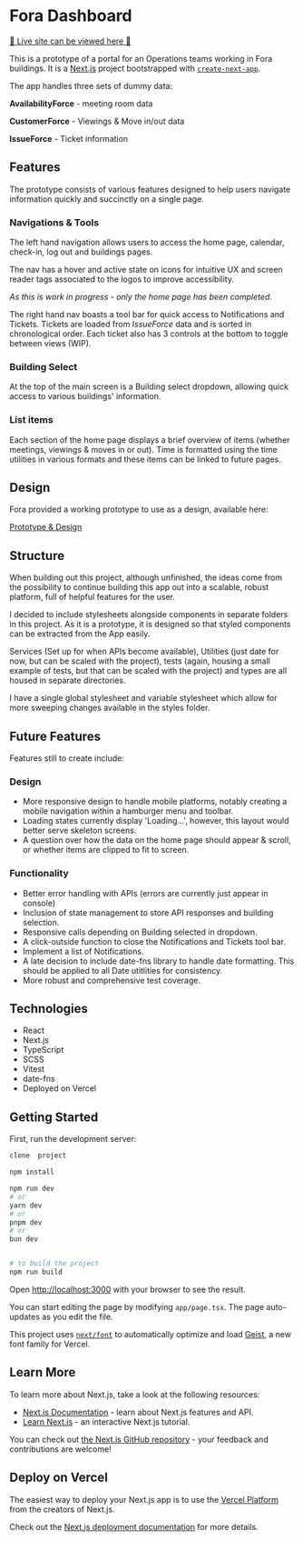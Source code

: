 # Fora Dashboard

[&#x1F3E2; Live site can be viewed here &#x1F3E2;](https://fora-dashboard.vercel.app/)

This is a prototype of a portal for an Operations teams working in Fora buildings.
It is a [Next.js](https://nextjs.org) project bootstrapped with [`create-next-app`](https://nextjs.org/docs/app/api-reference/cli/create-next-app).

The app handles three sets of dummy data:

**AvailabilityForce** - meeting room data

**CustomerForce** - Viewings & Move in/out data

**IssueForce** - Ticket information

## Features

The prototype consists of various features designed to help users navigate information quickly and succinctly on a single page. 

### Navigations & Tools
The left hand navigation allows users to access the home page, calendar, check-in, log out and buildings pages. 

The nav has a hover and active state on icons for intuitive UX and screen reader tags associated to the logos to improve accessibility. 

*As this is work in progress - only the home page has been completed.*

The right hand nav boasts a tool bar for quick access to Notifications and Tickets. Tickets are loaded from *IssueForce* data and is sorted in chronological order. Each ticket also has 3 controls at the bottom to toggle between views (WIP). 

### Building Select

At the top of the main screen is a Building select dropdown, allowing quick access to various buildings' information. 

### List items

Each section of the home page displays a brief overview of items (whether meetings, viewings & moves in or out). Time is formatted using the time utilities in various formats and these items can be linked to future pages. 

## Design

Fora provided a working prototype to use as a design, available here: 

[Prototype & Design](https://xd.adobe.com/view/cf2bd7f1-64ff-4487-ba42-2fbed20c3530-9a78/screen/9ab8ded2-0315-4021-99f8-47a5ab378204)

## Structure

When building out this project, although unfinished, the ideas come from the possibility to continue building this app out into a scalable, robust platform, full of helpful features for the user. 

I decided to include stylesheets alongside components in separate folders in this project. As it is a prototype, it is designed so that styled components can be extracted from the App easily. 

Services (Set up for when APIs become available), Utilities (just date for now, but can be scaled with the project), tests (again, housing a small example of tests, but that can be scaled with the project) and types are all housed in separate directories. 

I have a single global stylesheet and variable stylesheet which allow for more sweeping changes available in the styles folder. 

## Future Features

Features still to create include:

### Design
- More responsive design to handle mobile platforms, notably creating a mobile navigation within a hamburger menu and toolbar.
- Loading states currently display 'Loading...', however, this layout would better serve skeleton screens. 
- A question over how the data on the home page should appear & scroll, or whether items are clipped to fit to screen. 

### Functionality
- Better error handling with APIs (errors are currently just appear in console)
- Inclusion of state management to store API responses and building selection.
- Responsive calls depending on Building selected in dropdown.
- A click-outside function to close the Notifications and Tickets tool bar.
- Implement a list of Notifications. 
- A late decision to include date-fns library to handle date formatting. This should be applied to all Date utitlities for consistency. 
- More robust and comprehensive test coverage. 

## Technologies

- React
- Next.js
- TypeScript
- SCSS
- Vitest 
- date-fns
- Deployed on Vercel

## Getting Started



First, run the development server:

```bash
clone  project

npm install

npm run dev
# or
yarn dev
# or
pnpm dev
# or
bun dev


# to build the project
npm run build 
```

Open [http://localhost:3000](http://localhost:3000) with your browser to see the result.

You can start editing the page by modifying `app/page.tsx`. The page auto-updates as you edit the file.

This project uses [`next/font`](https://nextjs.org/docs/app/building-your-application/optimizing/fonts) to automatically optimize and load [Geist](https://vercel.com/font), a new font family for Vercel.

## Learn More

To learn more about Next.js, take a look at the following resources:

- [Next.js Documentation](https://nextjs.org/docs) - learn about Next.js features and API.
- [Learn Next.js](https://nextjs.org/learn) - an interactive Next.js tutorial.

You can check out [the Next.js GitHub repository](https://github.com/vercel/next.js) - your feedback and contributions are welcome!

## Deploy on Vercel

The easiest way to deploy your Next.js app is to use the [Vercel Platform](https://vercel.com/new?utm_medium=default-template&filter=next.js&utm_source=create-next-app&utm_campaign=create-next-app-readme) from the creators of Next.js.

Check out the [Next.js deployment documentation](https://nextjs.org/docs/app/building-your-application/deploying) for more details.
